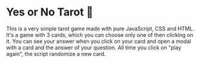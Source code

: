 # Yes or No Tarot 🔮
This is a very simple tarot game made with pure JavaScript, CSS and HTML. It's a game with 3 cards, which you can choose only one of then clicking on it. You can see your answer when you click on your card and open a modal with a card and the answer of your question. All time you click on "play again", the script randomize a new card.
